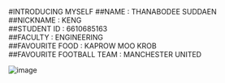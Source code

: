 #INTRODUCING MYSELF
##NAME : THANABODEE SUDDAEN
##NICKNAME : KENG<br>
##STUDENT ID : 6610685163<br>
##FACULTY : ENGINEERING<br>
##FAVOURITE FOOD : KAPROW MOO KROB<br>
##FAVOURITE FOOTBALL TEAM : MANCHESTER UNITED<br>

![image](https://github.com/user-attachments/assets/087030df-08c1-4cb1-aa9a-0d8a748c193e)
